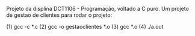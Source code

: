 Projeto da displina DCT1106 - Programação, voltado a C puro. Um projeto de gestao de clientes
para rodar o projeto:

(1) gcc -c *.c
(2) gcc -o gestaoclientes *.o
(3) gcc *.o
(4) ./a.out
